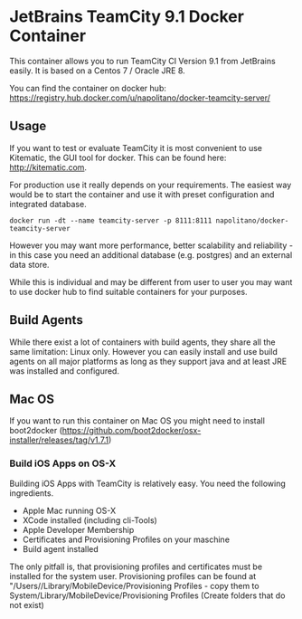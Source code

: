 # JetBrains TeamCity 9.1 Docker Container

This container allows you to run TeamCity CI Version 9.1 from JetBrains easily. It is based on a Centos 7 / Oracle JRE 8.

You can find the container on docker hub:
https://registry.hub.docker.com/u/napolitano/docker-teamcity-server/

## Usage

If you want to test or evaluate TeamCity it is most convenient to use Kitematic, the GUI tool for docker. This can be found here: http://kitematic.com.

For production use it really depends on your requirements. The easiest way would be to start the container and use it with preset configuration and integrated database. 

    docker run -dt --name teamcity-server -p 8111:8111 napolitano/docker-teamcity-server

However you may want more performance, better scalability and reliability - in this case you need an additional database (e.g. postgres) and an external data store. 

While this is individual and may be different from user to user you may want to use docker hub to find suitable containers for your purposes.

## Build Agents

While there exist a lot of containers with build agents, they share all the same limitation: Linux only. However you can easily install and use build agents on all major platforms as long as they support java and at least JRE was installed and configured.

## Mac OS

If you want to run this container on Mac OS you might need to install boot2docker (https://github.com/boot2docker/osx-installer/releases/tag/v1.7.1)

### Build iOS Apps on OS-X

Building iOS Apps with TeamCity is relatively easy. You need the following ingredients.

- Apple Mac running OS-X
- XCode installed (including cli-Tools)
- Apple Developer Membership
- Certificates and Provisioning Profiles on your maschine
- Build agent installed

The only pitfall is, that provisioning profiles and certificates must be installed for the system user. Provisioning profiles can be found at "/Users/<username>/Library/MobileDevice/Provisioning Profiles - copy them to System/Library/MobileDevice/Provisioning Profiles (Create folders that do not exist)
